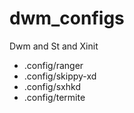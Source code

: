 # dwm_configs
Dwm and St and Xinit

* .config/ranger
* .config/skippy-xd
* .config/sxhkd
* .config/termite

